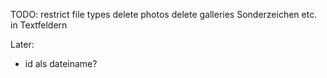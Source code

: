 TODO:
restrict file types
delete photos
delete galleries
Sonderzeichen etc. in Textfeldern

Later:
* id als dateiname?
